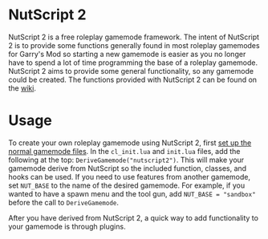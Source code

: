 # NutScript 2
NutScript 2 is a free roleplay gamemode framework. The intent of NutScript 2 is to provide some functions generally found in most roleplay gamemodes for Garry's Mod so starting a new gamemode is easier as you no longer have to spend a lot of time programming the base of a roleplay gamemode. NutScript 2 aims to provide some general functionality, so any gamemode could be created. The functions provided with NutScript 2 can be found on the [wiki](https://github.com/brianhang/nutscript2/wiki).

# Usage
To create your own roleplay gamemode using NutScript 2, first [set up the normal gamemode files](http://wiki.garrysmod.com/page/Gamemode_Creation). In the `cl_init.lua` and `init.lua` files, add the following at the top: `DeriveGamemode("nutscript2")`. This will make your gamemode derive from NutScript so the included function, classes, and hooks can be used. If you need to use features from another gamemode, set `NUT_BASE` to the name of the desired gamemode. For example, if you wanted to have a spawn menu and the tool gun, add `NUT_BASE = "sandbox"` before the call to `DeriveGamemode`.

After you have derived from NutScript 2, a quick way to add functionality to your gamemode is through plugins.
